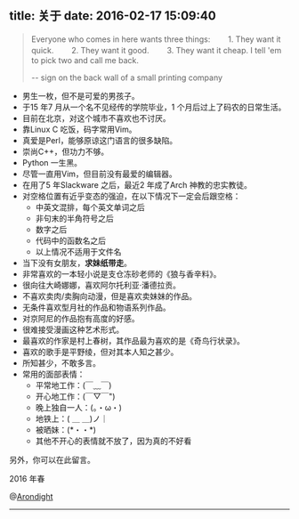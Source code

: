 title: 关于
date: 2016-02-17 15:09:40
---

<style type="text/css">
  #ds-recent-visitors {
    margin: 0;
    padding: 0;
  }
  #ds-recent-visitors div img {
    display: inline-block !important;
    width: 56px !important;
    height: 56px !important;
    border-radius: 50%;
    border: 1px solid #ddd;
    padding: 2px;
  }
</style>

> Everyone who comes in here wants three things:
>　　1. They want it quick.
>　　2. They want it good.
>　　3. They want it cheap.
> I tell 'em to pick two and call me back.
>
> -- sign on the back wall of a small printing company

+ 男生一枚，但不是可爱的男孩子。
+ 于15 年7 月从一个名不见经传的学院毕业，1 个月后过上了码农的日常生活。
+ 目前在北京，对这个城市不喜欢也不讨厌。
+ 靠Linux C 吃饭，码字常用Vim。
+ 真爱是Perl，能够原谅这门语言的很多缺陷。
+ 崇尚C++，但功力不够。
+ Python 一生黑。
+ 尽管一直用Vim，但目前没有最爱的编辑器。
+ 在用了5 年Slackware 之后，最近2 年成了Arch 神教的忠实教徒。
+ 对空格位置有近乎变态的强迫，在以下情况下一定会后跟空格：
  * 中英文混排，每个英文单词之后
  * 非句末的半角符号之后
  * 数字之后
  * 代码中的函数名之后
  * 以上情况不适用于文件名
+ 当下没有女朋友，**求妹纸带走**。
+ 非常喜欢的一本轻小说是支仓冻砂老师的《狼与香辛料》。
+ 很向往大崎娜娜，喜欢阿尔托利亚·潘德拉贡。
+ 不喜欢卖肉/卖胸向动漫，但是喜欢卖妹妹的作品。
+ 无条件喜欢型月社的作品和物语系列作品。
+ 对京阿尼的作品抱有高度的好感。
+ 很难接受漫画这种艺术形式。
+ 最喜欢的作家是村上春树，其作品最为喜欢的是《奇鸟行状录》。
+ 喜欢的歌手是平野绫，但对其本人知之甚少。
+ 所知甚少，不敢多言。
+ 常用的面部表情：
  * 平常地工作：(￣﹏￣)
  * 开心地工作：(￣▽￣")
  * 晚上独自一人：(。・ω・)
  * 地铁上：( ＿ ＿)ノ｜
  * 被晒妹：(\*・・\*)
  * 其他不开心的表情就不放了，因为真的不好看

另外，你可以在此留言。

2016 年春

@[Arondight](http://arondight.github.io)

---

<ul class="ds-recent-visitors" data-num-items="30" data-avatar-size="56"></ul>

